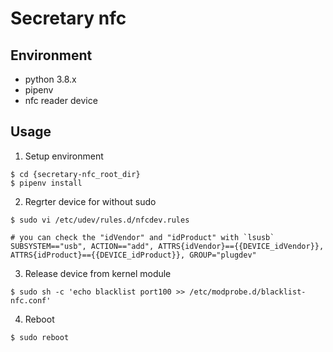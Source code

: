 # Secretary nfc

## Environment
- python 3.8.x
- pipenv
- nfc reader device

## Usage
1. Setup environment
```shell
$ cd {secretary-nfc_root_dir}
$ pipenv install
```

2. Regrter device for without sudo
```shell
$ sudo vi /etc/udev/rules.d/nfcdev.rules
```

```
# you can check the "idVendor" and "idProduct" with `lsusb`
SUBSYSTEM=="usb", ACTION=="add", ATTRS{idVendor}=={{DEVICE_idVendor}}, ATTRS{idProduct}=={{DEVICE_idProduct}}, GROUP="plugdev"
```

3. Release device from kernel module
```shell
$ sudo sh -c 'echo blacklist port100 >> /etc/modprobe.d/blacklist-nfc.conf'
```

4. Reboot
```shell
$ sudo reboot
```